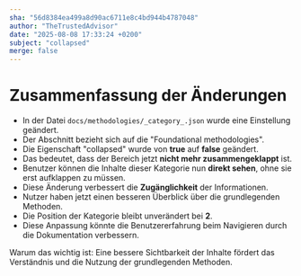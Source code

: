 ```yaml
---
sha: "56d8384ea499a8d90ac6711e8c4bd944b4787048"
author: "TheTrustedAdvisor"
date: "2025-08-08 17:33:24 +0200"
subject: "collapsed"
merge: false
---
```


# Zusammenfassung der Änderungen

- In der Datei `docs/methodologies/_category_.json` wurde eine Einstellung geändert.
- Der Abschnitt bezieht sich auf die "Foundational methodologies".
- Die Eigenschaft "collapsed" wurde von **true** auf **false** geändert.
- Das bedeutet, dass der Bereich jetzt **nicht mehr zusammengeklappt** ist.
- Benutzer können die Inhalte dieser Kategorie nun **direkt sehen**, ohne sie erst aufklappen zu müssen.
- Diese Änderung verbessert die **Zugänglichkeit** der Informationen.
- Nutzer haben jetzt einen besseren Überblick über die grundlegenden Methoden.
- Die Position der Kategorie bleibt unverändert bei **2**.
- Diese Anpassung könnte die Benutzererfahrung beim Navigieren durch die Dokumentation verbessern.

Warum das wichtig ist: Eine bessere Sichtbarkeit der Inhalte fördert das Verständnis und die Nutzung der grundlegenden Methoden.

